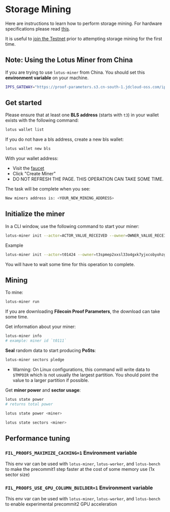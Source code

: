 # Storage Mining

Here are instructions to learn how to perform storage mining. For hardware specifications please read [this](https://docs.lotu.sh/en+hardware-mining).

It is useful to [join the Testnet](https://docs.lotu.sh/en+join-testnet) prior to attempting storage mining for the first time.

## Note: Using the Lotus Miner from China

If you are trying to use `lotus-miner` from China. You should set this **environment variable** on your machine.

```sh
IPFS_GATEWAY="https://proof-parameters.s3.cn-south-1.jdcloud-oss.com/ipfs/"
```

## Get started

Please ensure that at least one **BLS address** (starts with `t3`) in your wallet exists with the following command:

```sh
lotus wallet list
```

If you do not have a bls address, create a new bls wallet:

```sh
lotus wallet new bls
```

With your wallet address:

- Visit the [faucet](https://faucet.testnet.filecoin.io)
- Click "Create Miner"
- DO NOT REFRESH THE PAGE. THIS OPERATION CAN TAKE SOME TIME.

The task will be complete when you see:

```sh
New miners address is: <YOUR_NEW_MINING_ADDRESS>
```

## Initialize the miner

In a CLI window, use the following command to start your miner:

```sh
lotus-miner init --actor=ACTOR_VALUE_RECEIVED --owner=OWNER_VALUE_RECEIVED
```

Example

```sh
lotus-miner init --actor=t01424 --owner=t3spmep2xxsl33o4gxk7yjxcobyohzgj3vejzerug25iinbznpzob6a6kexcbeix73th6vjtzfq7boakfdtd6a
```

You will have to wait some time for this operation to complete.

## Mining

To mine:

```sh
lotus-miner run
```

If you are downloading **Filecoin Proof Parameters**, the download can take some time.

Get information about your miner:

```sh
lotus-miner info
# example: miner id `t0111`
```

**Seal** random data to start producing **PoSts**:

```sh
lotus-miner sectors pledge
```

- Warning: On Linux configurations, this command will write data to `$TMPDIR` which is not usually the largest partition. You should point the value to a larger partition if possible.

Get **miner power** and **sector usage**:

```sh
lotus state power
# returns total power

lotus state power <miner>

lotus state sectors <miner>
```

## Performance tuning

### `FIL_PROOFS_MAXIMIZE_CACHING=1` Environment variable

This env var can be used with `lotus-miner`, `lotus-worker`, and `lotus-bench` to make the precommit1 step faster at the cost of some memory use (1x sector size)

### `FIL_PROOFS_USE_GPU_COLUMN_BUILDER=1` Environment variable

This env var can be used with `lotus-miner`, `lotus-worker`, and `lotus-bench` to enable experimental precommit2 GPU acceleration
